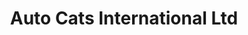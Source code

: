 ---
title: "Auto Cats International Ltd"
url: /mombasa/auto-cats-international-ltd/
shop: Autohaus
---